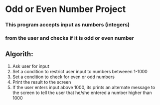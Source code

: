 # Odd or Even Number Project

### This program accepts input as numbers (integers) 
### from the user and checks if it is odd or even number

## Algorith:
1.  Ask user for input
2.  Set a condition to restrict user input to numbers betweeen 1-1000
3.  Set a condition to check for even or odd numbers
4.  Print the result to the screen
5.  If the user enters input above 1000, its prints an alternate message to the screen 
    to tell the user that he/she entered a number higher than 1000